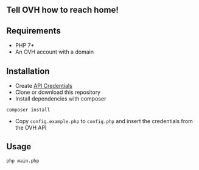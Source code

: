 Tell OVH how to reach home!
---

## Requirements

- PHP 7+
- An OVH account with a domain

## Installation

- Create [API Credentials](https://api.ovh.com/createToken/index.cgi?GET=/me)
- Clone or download this repository
- Install dependencies with composer
```
composer install
```
- Copy `config.example.php` to `config.php` and insert the credentials from the OVH API


## Usage

```
php main.php
```

